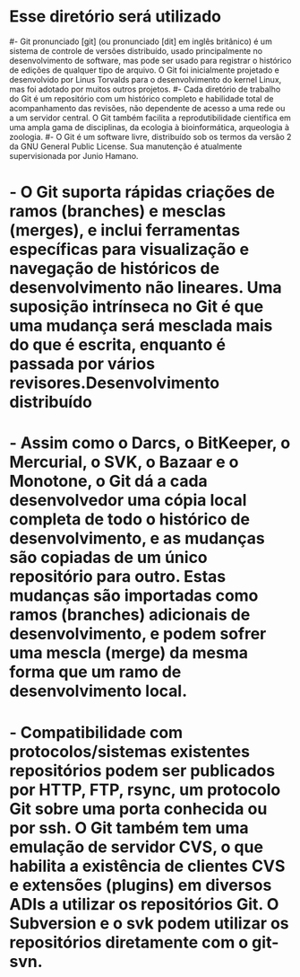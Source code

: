# Esse diretório será utilizado

#- Git pronunciado [git] (ou pronunciado [dit] em inglês britânico) é um sistema de controle de versões distribuído, usado principalmente no desenvolvimento de software, mas pode ser usado para registrar o histórico de edições de qualquer tipo de arquivo. O Git foi inicialmente projetado e desenvolvido por Linus Torvalds para o desenvolvimento do kernel Linux, mas foi adotado por muitos outros projetos.
#- Cada diretório de trabalho do Git é um repositório com um histórico completo e habilidade total de acompanhamento das revisões, não dependente de acesso a uma rede ou a um servidor central. O Git também facilita a reprodutibilidade científica em uma ampla gama de disciplinas, da ecologia à bioinformática, arqueologia à zoologia.
#- O Git é um software livre, distribuído sob os termos da versão 2 da GNU General Public License. Sua manutenção é atualmente supervisionada por Junio Hamano.

# - O Git suporta rápidas criações de ramos (branches) e mesclas (merges), e inclui ferramentas específicas para visualização e navegação de históricos de desenvolvimento não lineares. Uma suposição intrínseca no Git é que uma mudança será mesclada mais do que é escrita, enquanto é passada por vários revisores.Desenvolvimento distribuído
# - Assim como o Darcs, o BitKeeper, o Mercurial, o SVK, o Bazaar e o Monotone, o Git dá a cada desenvolvedor uma cópia local completa de todo o histórico de desenvolvimento, e as mudanças são copiadas de um único repositório para outro. Estas mudanças são importadas como ramos (branches) adicionais de desenvolvimento, e podem sofrer uma mescla (merge) da mesma forma que um ramo de desenvolvimento local.
# - Compatibilidade com protocolos/sistemas existentes repositórios podem ser publicados por HTTP, FTP, rsync, um protocolo Git sobre uma porta conhecida ou por ssh. O Git também tem uma emulação de servidor CVS, o que habilita a existência de clientes CVS e extensões (plugins) em diversos ADIs a utilizar os repositórios Git. O Subversion e o svk podem utilizar os repositórios diretamente com o git-svn.

